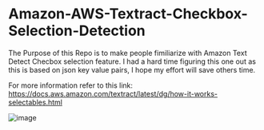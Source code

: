 # Amazon-AWS-Textract-Checkbox-Selection-Detection
The Purpose of this Repo is to make people fimiliarize with Amazon Text Detect Checbox selection feature. I had a hard time figuring this one out as this is based on json key value pairs, I hope my effort will save others time. 

For more information refer to this link: https://docs.aws.amazon.com/textract/latest/dg/how-it-works-selectables.html

![image](https://user-images.githubusercontent.com/120024887/218654571-d054ce09-14f4-4e79-8fb3-1e06c77a569a.png)


